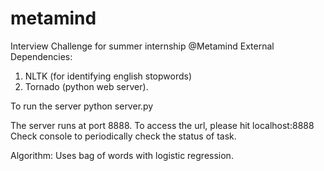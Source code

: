 metamind
========

Interview Challenge for summer internship @Metamind
External Dependencies:
1. NLTK (for identifying english stopwords)
2. Tornado (python web server).

To run the server
python server.py

The server runs at port 8888. To access the url, please hit localhost:8888
Check console to periodically check the status of task.

Algorithm:
Uses bag of words with logistic regression.
